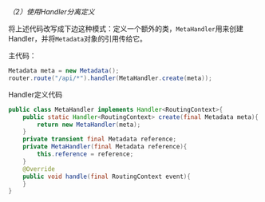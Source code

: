 _（2）使用Handler分离定义_

将上述代码改写成下边这种模式：定义一个额外的类，`MetaHandler`用来创建Handler，并将`Metadata`对象的引用传给它。

主代码：

```java
Metadata meta = new Metadata();
router.route("/api/*").handler(MetaHandler.create(meta));
```

Handler定义代码

```java
public class MetaHandler implements Handler<RoutingContext>{
    public static Handler<RoutingContext> create(final Metadata meta){
        return new MetaHandler(meta);
    }
    private transient final Metadata reference;
    private MetaHandler(final Metadata reference){
        this.reference = reference;
    }
    @Override
    public void handle(final RoutingContext event){
    }
}
```



